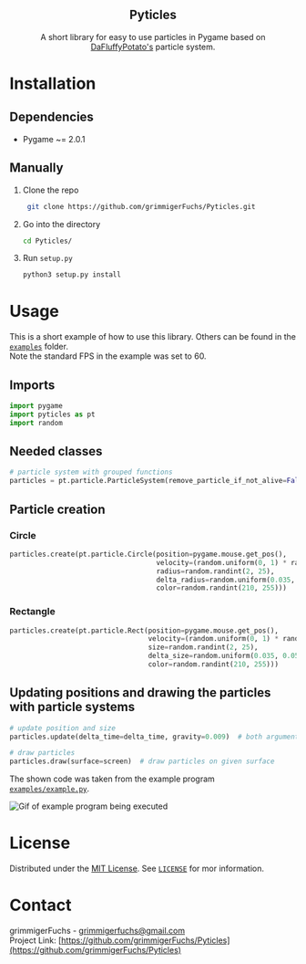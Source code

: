 <p align="center">
   <h2 align="center">Pyticles</h2>
   <p align="center">
      A short library for easy to use particles in Pygame based on <a href="http://dafluffypotato.com/" target="blank">DaFluffyPotato's</a> particle system.
   </p>
</p>

# Installation

## Dependencies

- Pygame ~= 2.0.1

## Manually

1. Clone the repo
   ```bash
    git clone https://github.com/grimmigerFuchs/Pyticles.git
   ```
2. Go into the directory
   ```bash
   cd Pyticles/
   ```
3. Run `setup.py`
   ```bash
   python3 setup.py install
   ```

# Usage

This is a short example of how to use this library. Others can be found in the [`examples`](examples) folder.\
Note the standard FPS in the example was set to 60.

## Imports

```python
import pygame
import pyticles as pt
import random
```

## Needed classes

```python
# particle system with grouped functions
particles = pt.particle.ParticleSystem(remove_particle_if_not_alive=False)  # removes particles not independently if False
```

## Particle creation

### Circle

```python
particles.create(pt.particle.Circle(position=pygame.mouse.get_pos(),                                # get mouse pos
                                    velocity=(random.uniform(0, 1) * random.choice((-1, 1)), -3),   # x and y velocity
                                    radius=random.randint(2, 25),                                   # size of particles
                                    delta_radius=random.uniform(0.035, 0.050),                      # decreases size every frame
                                    color=random.randint(210, 255)))                                # rgb or greyscale color
```

### Rectangle

```python
particles.create(pt.particle.Rect(position=pygame.mouse.get_pos(),
                                  velocity=(random.uniform(0, 1) * random.choice((-1, 1)), -3),
                                  size=random.randint(2, 25),                                       # int or tuple
                                  delta_size=random.uniform(0.035, 0.050),                          # int or tuple
                                  color=random.randint(210, 255)))
```

## Updating positions and drawing the particles with particle systems

```python
# update position and size
particles.update(delta_time=delta_time, gravity=0.009)  # both arguments are optional; gravity pulls particles down

# draw particles
particles.draw(surface=screen)  # draw particles on given surface
```

The shown code was taken from the example program [`examples/example.py`](examples/example.py).

![Gif of example program being executed](https://media.giphy.com/media/uz3Ypx10Ib9C8amkfc/giphy.gif)

# License

Distributed under the [MIT License](https://choosealicense.com/licenses/mit/). See [`LICENSE`](LICENSE) for mor
information.

# Contact

grimmigerFuchs - [grimmigerfuchs@gmail.com](mailto:grimmigerFuchs)\
Project Link: [https://github.com/grimmigerFuchs/Pyticles](https://github.com/grimmigerFuchs/Pyticles)